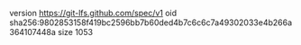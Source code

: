 version https://git-lfs.github.com/spec/v1
oid sha256:9802853158f419bc2596bb7b60ded4b7c6c6c7a49302033e4b266a364107448a
size 1053
